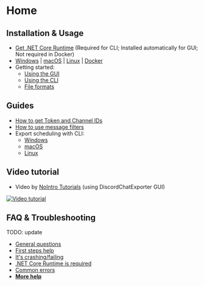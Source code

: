 # Home

## Installation & Usage

- [Get .NET Core Runtime](Dotnet.md) (Required for CLI; Installed automatically for GUI; Not required in Docker)
- [Windows](Getting-started.md#gui-or-cli) | [macOS](MacOS.md) | [Linux](Linux.md) | [Docker](Docker.md)
- Getting started:
  - [Using the GUI](Using-the-GUI.md)
  - [Using the CLI](Using-the-CLI.md)
  - [File formats](Getting-started.md#file-formats)

## Guides

- [How to get Token and Channel IDs](Token-and-IDs.md)
- [How to use message filters](Message-filters.md)
- Export scheduling with CLI:
  - [Windows](Scheduling-Windows.md)
  - [macOS](Scheduling-MacOS.md)
  - [Linux](Scheduling-Linux.md)

## Video tutorial

- Video by [NoIntro Tutorials](https://youtube.com/channel/UCFezKSxdNKJe77-hYiuXu3Q) (using DiscordChatExporter GUI)

[![Video tutorial](https://i.ytimg.com/vi/jjtu0VQXV7I/hqdefault.jpg)](https://youtube.com/watch?v=jjtu0VQXV7I)

## FAQ & Troubleshooting

TODO: update

- [General questions](FAQ.md#general)
- [First steps help](FAQ.md#first-steps)
- [It's crashing/failing](FAQ.md#DCE-is-crashingfailing)
- [.NET Core Runtime is required](FAQ.md#net-core-runtime-is-required)
- [Common errors](Troubleshooting.md#errors)
- [**More help**](Troubleshooting.md)
